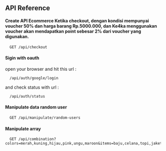 
## API Reference

#### Create API Ecommerce Ketika checkout, dengan kondisi mempunyai voucher 50% dan harga barang Rp.5000.000, dan Ke4ka menggunakan voucher akan mendapatkan point sebesar 2% dari voucher yang digunakan.

```http
  GET /api/checkout
```

#### Sigin with oauth
open your browser and hit this url :
```http
  /api/auth/google/login
```
and check status with url :
```http
  /api/auth/status
```

#### Manipulate data random user
```http
  GET /api/manipulate/random-users
```

#### Manipulate array
```http
  GET /api/combination?colors=merah,kuning,hijau,pink,ungu,maroon&items=baju,celana,topi,jaket,sepatu&sales=Diskon,Sale,Diskon,Sale,Sale
```